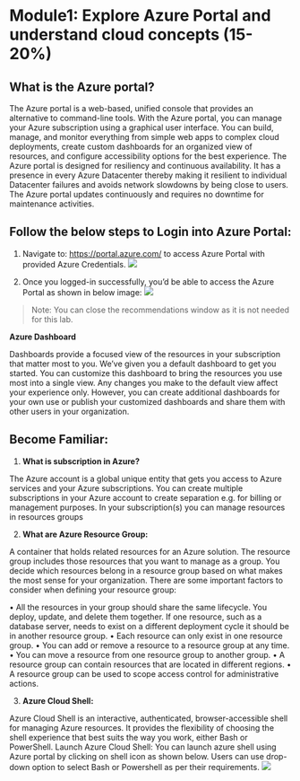 # Module1: Explore Azure Portal and understand cloud concepts (15-20%)

## What is the Azure portal?

The Azure portal is a web-based, unified console that provides an alternative to command-line tools. With the Azure portal, you can manage your Azure subscription using a graphical user interface. You can build, manage, and monitor everything from simple web apps to complex cloud deployments, create custom dashboards for an organized view of resources, and configure accessibility options for the best experience.
The Azure portal is designed for resiliency and continuous availability. It has a presence in every Azure Datacenter thereby making it resilient to individual Datacenter failures and avoids network slowdowns by being close to users. The Azure portal updates continuously and requires no downtime for maintenance activities.
## Follow the below steps to Login into Azure Portal:

1.	Navigate to: https://portal.azure.com/ to access Azure Portal with provided Azure Credentials.
  ![](images/work.png)

2.	Once you logged-in successfully, you’d be able to access the Azure Portal as shown in below image:
![](images/work.png)

>Note: You can close the recommendations window as it is not needed for this lab. 

**Azure Dashboard**

Dashboards provide a focused view of the resources in your subscription that matter most to you. We’ve given you a default dashboard to get you started. You can customize this dashboard to bring the resources you use most into a single view. Any changes you make to the default view affect your experience only. However, you can create additional dashboards for your own use or publish your customized dashboards and share them with other users in your organization.

## Become Familiar:
1. **What is subscription in Azure?**

The Azure account is a global unique entity that gets you access to Azure services and your Azure subscriptions. You can create multiple subscriptions in your Azure account to create separation e.g. for billing or management purposes. In your subscription(s) you can manage resources in resources groups

2. **What are Azure Resource Group:**

A container that holds related resources for an Azure solution. The resource group includes those resources that you want to manage as a group. You decide which resources belong in a resource group based on what makes the most sense for your organization. 
There are some important factors to consider when defining your resource group:

•	All the resources in your group should share the same lifecycle. You deploy, update, and delete them together. If one resource, such as a database server, needs to exist on a different deployment cycle it should be in another resource group.
•	Each resource can only exist in one resource group.
•	You can add or remove a resource to a resource group at any time.
•	You can move a resource from one resource group to another group. 
•	A resource group can contain resources that are located in different regions.
•	A resource group can be used to scope access control for administrative actions.

3.	**Azure Cloud Shell:**

Azure Cloud Shell is an interactive, authenticated, browser-accessible shell for managing Azure resources. It provides the flexibility of choosing the shell experience that best suits the way you work, either Bash or PowerShell.
Launch Azure Cloud Shell:
You can launch azure shell using Azure portal by clicking on shell icon as shown below. Users can use drop-down option to select Bash or Powershell as per their requirements. 
![](images/work.png)
